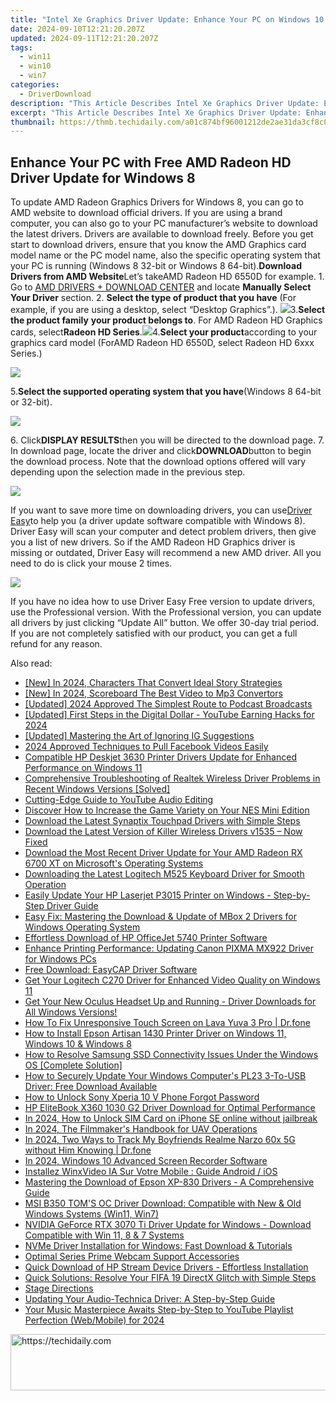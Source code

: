 ```yaml
---
title: "Intel Xe Graphics Driver Update: Enhance Your PC on Windows 10 or 11"
date: 2024-09-10T12:21:20.207Z
updated: 2024-09-11T12:21:20.207Z
tags:
  - win11
  - win10
  - win7
categories:
  - DriverDownload
description: "This Article Describes Intel Xe Graphics Driver Update: Enhance Your PC on Windows 10 or 11"
excerpt: "This Article Describes Intel Xe Graphics Driver Update: Enhance Your PC on Windows 10 or 11"
thumbnail: https://thmb.techidaily.com/a01c874bf96001212de2ae31da3cf8c01bb85a8c094ea57055633d7f6bda8cb6.jpg
---
```


## Enhance Your PC with Free AMD Radeon HD Driver Update for Windows 8

To update AMD Radeon Graphics Drivers for Windows 8, you can go to AMD website to download official drivers. If you are using a brand computer, you can also go to your PC manufacturer’s website to download the latest drivers. Drivers are available to download freely. Before you get start to download drivers, ensure that you know the AMD Graphics card model name or the PC model name, also the specific operating system that your PC is running (Windows 8 32-bit or Windows 8 64-bit).**Download Drivers from AMD Website**Let’s takeAMD Radeon HD 6550D for example. 1\. Go to [AMD DRIVERS + DOWNLOAD CENTER](http://support.amd.com/en-us/download)  and locate **Manually Select Your Driver** section. 2. **Select the type of product that you have**  (For example, if you are using a desktop, select “Desktop Graphics”.). ![](https://images.drivereasy.com/wp-content/uploads/2016/06/img_57564a26097b4.png)3.**Select the product family** **your product belongs to**. For AMD Radeon HD Graphics cards, select**Radeon HD Series**.![](https://images.drivereasy.com/wp-content/uploads/2016/06/img_57564a8ab699b.png)4.**Select your product**according to your graphics card model (ForAMD Radeon HD 6550D, select Radeon HD 6xxx Series.)

![](https://images.drivereasy.com/wp-content/uploads/2016/06/img_57564c44c34e3.png)

5.**Select the supported operating system that you have**(Windows 8 64-bit or 32-bit).

![](https://images.drivereasy.com/wp-content/uploads/2016/06/img_576b4458ca89e.png)

6\. Click**DISPLAY RESULTS**then you will be directed to the download page. 7\. In download page, locate the driver and click**DOWNLOAD**button to begin the download process. Note that the download options offered will vary depending upon the selection made in the previous step.

![](https://images.drivereasy.com/wp-content/uploads/2016/06/img_576b4490a1574.png)

If you want to save more time on downloading drivers, you can use[Driver Easy](https://tools.techidaily.com/drivereasy/download/)to help you (a driver update software compatible with Windows 8). Driver Easy will scan your computer and detect problem drivers, then give you a list of new drivers. So if the AMD Radeon HD Graphics driver is missing or outdated, Driver Easy will recommend a new AMD driver. All you need to do is click your mouse 2 times.

![](https://images.drivereasy.com/wp-content/uploads/2017/04/img_58f09c5206a96.jpg)

 If you have no idea how to use Driver Easy Free version to update drivers, use the Professional version. With the Professional version, you can update all drivers by just clicking “Update All” button. We offer 30-day trial period. If you are not completely satisfied with our product, you can get a full refund for any reason.

<ins class="adsbygoogle"
     style="display:block"
     data-ad-format="autorelaxed"
     data-ad-client="ca-pub-7571918770474297"
     data-ad-slot="1223367746"></ins>



<ins class="adsbygoogle"
     style="display:block"
     data-ad-client="ca-pub-7571918770474297"
     data-ad-slot="8358498916"
     data-ad-format="auto"
     data-full-width-responsive="true"></ins>





<span class="atpl-alsoreadstyle">Also read:</span>
<div><ul>
<li><a href="https://youtube-blog.techidaily.com/n-2024-characters-that-convert-ideal-story-strategies/"><u>[New] In 2024, Characters That Convert Ideal Story Strategies</u></a></li>
<li><a href="https://youtube-blog.techidaily.com/n-2024-scoreboard-the-best-video-to-mp3-convertors/"><u>[New] In 2024, Scoreboard The Best Video to Mp3 Convertors</u></a></li>
<li><a href="https://fox-cloud.techidaily.com/updated-2024-approved-the-simplest-route-to-podcast-broadcasts/"><u>[Updated] 2024 Approved The Simplest Route to Podcast Broadcasts</u></a></li>
<li><a href="https://youtube-lab.techidaily.com/ed-first-steps-in-the-digital-dollar-youtube-earning-hacks-for-2024/"><u>[Updated] First Steps in the Digital Dollar - YouTube Earning Hacks for 2024</u></a></li>
<li><a href="https://instagram-video-recordings.techidaily.com/updated-mastering-the-art-of-ignoring-ig-suggestions/"><u>[Updated] Mastering the Art of Ignoring IG Suggestions</u></a></li>
<li><a href="https://facebook-videos.techidaily.com/2024-approved-techniques-to-pull-facebook-videos-easily/"><u>2024 Approved Techniques to Pull Facebook Videos Easily</u></a></li>
<li><a href="https://win-amazing.techidaily.com/compatible-hp-deskjet-3630-printer-drivers-update-for-enhanced-performance-on-windows-11/"><u>Compatible HP Deskjet 3630 Printer Drivers Update for Enhanced Performance on Windows 11</u></a></li>
<li><a href="https://win-amazing.techidaily.com/comprehensive-troubleshooting-of-realtek-wireless-driver-problems-in-recent-windows-versions-solved/"><u>Comprehensive Troubleshooting of Realtek Wireless Driver Problems in Recent Windows Versions [Solved]</u></a></li>
<li><a href="https://youtube-videos.techidaily.com/cutting-edge-guide-to-youtube-audio-editing/"><u>Cutting-Edge Guide to YouTube Audio Editing</u></a></li>
<li><a href="https://buynow-tips.techidaily.com/discover-how-to-increase-the-game-variety-on-your-nes-mini-edition/"><u>Discover How to Increase the Game Variety on Your NES Mini Edition</u></a></li>
<li><a href="https://win-amazing.techidaily.com/download-the-latest-synaptix-touchpad-drivers-with-simple-steps/"><u>Download the Latest Synaptix Touchpad Drivers with Simple Steps</u></a></li>
<li><a href="https://win-amazing.techidaily.com/1722976228584-download-the-latest-version-of-killer-wireless-drivers-v1535-now-fixed/"><u>Download the Latest Version of Killer Wireless Drivers v1535 – Now Fixed</u></a></li>
<li><a href="https://win-amazing.techidaily.com/download-the-most-recent-driver-update-for-your-amd-radeon-rx-6700-xt-on-microsofts-operating-systems/"><u>Download the Most Recent Driver Update for Your AMD Radeon RX 6700 XT on Microsoft's Operating Systems</u></a></li>
<li><a href="https://win-amazing.techidaily.com/downloading-the-latest-logitech-m525-keyboard-driver-for-smooth-operation/"><u>Downloading the Latest Logitech M525 Keyboard Driver for Smooth Operation</u></a></li>
<li><a href="https://win-amazing.techidaily.com/easily-update-your-hp-laserjet-p3015-printer-on-windows-step-by-step-driver-guide/"><u>Easily Update Your HP Laserjet P3015 Printer on Windows - Step-by-Step Driver Guide</u></a></li>
<li><a href="https://win-amazing.techidaily.com/easy-fix-mastering-the-download-and-update-of-mbox-2-drivers-for-windows-operating-system/"><u>Easy Fix: Mastering the Download & Update of MBox 2 Drivers for Windows Operating System</u></a></li>
<li><a href="https://win-amazing.techidaily.com/1722977850902-effortless-download-of-hp-officejet-5740-printer-software/"><u>Effortless Download of HP OfficeJet 5740 Printer Software</u></a></li>
<li><a href="https://win-amazing.techidaily.com/enhance-printing-performance-updating-canon-pixma-mx922-driver-for-windows-pcs/"><u>Enhance Printing Performance: Updating Canon PIXMA MX922 Driver for Windows PCs</u></a></li>
<li><a href="https://win-amazing.techidaily.com/free-download-easycap-driver-software/"><u>Free Download: EasyCAP Driver Software</u></a></li>
<li><a href="https://win-amazing.techidaily.com/get-your-logitech-c270-driver-for-enhanced-video-quality-on-windows-11/"><u>Get Your Logitech C270 Driver for Enhanced Video Quality on Windows 11</u></a></li>
<li><a href="https://win-amazing.techidaily.com/get-your-new-oculus-headset-up-and-running-driver-downloads-for-all-windows-versions/"><u>Get Your New Oculus Headset Up and Running - Driver Downloads for All Windows Versions!</u></a></li>
<li><a href="https://fix-guide.techidaily.com/how-to-fix-unresponsive-touch-screen-on-lava-yuva-3-pro-drfone-by-drfone-fix-android-problems-fix-android-problems/"><u>How To Fix Unresponsive Touch Screen on Lava Yuva 3 Pro | Dr.fone</u></a></li>
<li><a href="https://win-amazing.techidaily.com/how-to-install-epson-artisan-1430-printer-driver-on-windows-11-windows-10-and-windows-8/"><u>How to Install Epson Artisan 1430 Printer Driver on Windows 11, Windows 10 & Windows 8</u></a></li>
<li><a href="https://win-amazing.techidaily.com/how-to-resolve-samsung-ssd-connectivity-issues-under-the-windows-os-complete-solution/"><u>How to Resolve Samsung SSD Connectivity Issues Under the Windows OS [Complete Solution]</u></a></li>
<li><a href="https://win-amazing.techidaily.com/how-to-securely-update-your-windows-computers-pl23-3-to-usb-driver-free-download-available/"><u>How to Securely Update Your Windows Computer's PL23 3-To-USB Driver: Free Download Available</u></a></li>
<li><a href="https://review-topics.techidaily.com/how-to-unlock-sony-xperia-10-v-phone-forgot-password-by-drfone-android-unlock-android-unlock/"><u>How to Unlock Sony Xperia 10 V Phone Forgot Password</u></a></li>
<li><a href="https://win-amazing.techidaily.com/hp-elitebook-x360-1030-g2-driver-download-for-optimal-performance/"><u>HP EliteBook X360 1030 G2 Driver Download for Optimal Performance</u></a></li>
<li><a href="https://sim-unlock.techidaily.com/in-2024-how-to-unlock-sim-card-on-iphone-se-online-without-jailbreak-by-drfone-ios/"><u>In 2024, How to Unlock SIM Card on iPhone SE online without jailbreak</u></a></li>
<li><a href="https://fox-links.techidaily.com/in-2024-the-filmmakers-handbook-for-uav-operations/"><u>In 2024, The Filmmaker's Handbook for UAV Operations</u></a></li>
<li><a href="https://android-location-track.techidaily.com/in-2024-two-ways-to-track-my-boyfriends-realme-narzo-60x-5g-without-him-knowing-drfone-by-drfone-virtual-android/"><u>In 2024, Two Ways to Track My Boyfriends Realme Narzo 60x 5G without Him Knowing | Dr.fone</u></a></li>
<li><a href="https://screen-recording.techidaily.com/in-2024-windows-10-advanced-screen-recorder-software/"><u>In 2024, Windows 10 Advanced Screen Recorder Software</u></a></li>
<li><a href="https://vp-tips.techidaily.com/installez-winxvideo-ia-sur-votre-mobile-guide-android-ios/"><u>Installez WinxVideo IA Sur Votre Mobile : Guide Android / iOS</u></a></li>
<li><a href="https://win-amazing.techidaily.com/mastering-the-download-of-epson-xp-830-drivers-a-comprehensive-guide/"><u>Mastering the Download of Epson XP-830 Drivers - A Comprehensive Guide</u></a></li>
<li><a href="https://win-amazing.techidaily.com/msi-b350-toms-oc-driver-download-compatible-with-new-and-old-windows-systems-win11-win7/"><u>MSI B350 TOM'S OC Driver Download: Compatible with New & Old Windows Systems (Win11, Win7)</u></a></li>
<li><a href="https://win-amazing.techidaily.com/nvidia-geforce-rtx-3070-ti-driver-update-for-windows-download-compatible-with-win-11-8-and-7-systems/"><u>NVIDIA GeForce RTX 3070 Ti Driver Update for Windows - Download Compatible with Win 11, 8 & 7 Systems</u></a></li>
<li><a href="https://win-amazing.techidaily.com/nvme-driver-installation-for-windows-fast-download-and-tutorials/"><u>NVMe Driver Installation for Windows: Fast Download & Tutorials</u></a></li>
<li><a href="https://vp-tips.techidaily.com/optimal-series-prime-webcam-support-accessories/"><u>Optimal Series Prime Webcam Support Accessories</u></a></li>
<li><a href="https://win-amazing.techidaily.com/quick-download-of-hp-stream-device-drivers-effortless-installation/"><u>Quick Download of HP Stream Device Drivers - Effortless Installation</u></a></li>
<li><a href="https://win-solutions.techidaily.com/quick-solutions-resolve-your-fifa-19-directx-glitch-with-simple-steps/"><u>Quick Solutions: Resolve Your FIFA 19 DirectX Glitch with Simple Steps</u></a></li>
<li><a href="https://win-amazing.techidaily.com/stage-directions/"><u>Stage Directions</u></a></li>
<li><a href="https://win-amazing.techidaily.com/updating-your-audio-technica-driver-a-step-by-step-guide/"><u>Updating Your Audio-Technica Driver: A Step-by-Step Guide</u></a></li>
<li><a href="https://facebook-video-footage.techidaily.com/your-music-masterpiece-awaits-step-by-step-to-youtube-playlist-perfection-webmobile-for-2024/"><u>Your Music Masterpiece Awaits Step-by-Step to YouTube Playlist Perfection (Web/Mobile) for 2024</u></a></li>
</ul></div>









<!-- affiliate ads begin -->
<a href="https://wigfever.sjv.io/c/5597632/2014854/22899" target="_top" id="2014854">
  <img src="//a.impactradius-go.com/display-ad/22899-2014854" border="0" alt="https://techidaily.com" width="728" height="90"/>
</a>
<img height="0" width="0" src="https://wigfever.sjv.io/i/5597632/2014854/22899" style="position:absolute;visibility:hidden;" border="0" />
<!-- affiliate ads end -->



